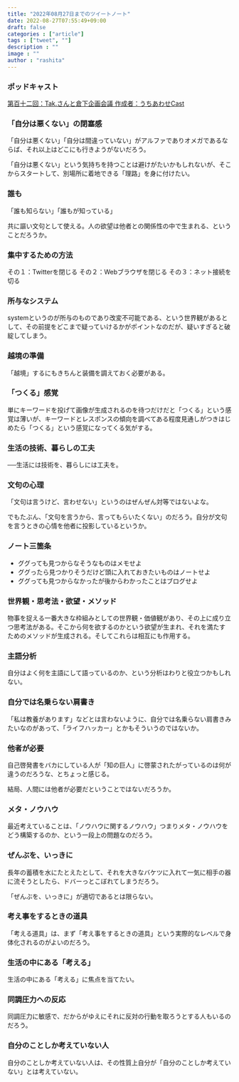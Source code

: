 ```yaml
---
title: "2022年08月27日までのツイートノート"
date: 2022-08-27T07:55:49+09:00
draft: false
categories : ["article"]
tags : ["tweet", ""]
description : ""
image : ""
author : "rashita"
---
```


### ポッドキャスト

[第百十二回：Tak.さんと倉下企画会議 作成者：うちあわせCast](https://anchor.fm/rashita/episodes/Tak-e1mujoe)

### 「自分は悪くない」の閉塞感

「自分は悪くない」「自分は間違っていない」がアルファでありオメガであるならば、それ以上はどこにも行きようがないだろう。

「自分は悪くない」という気持ちを持つことは避けがたいかもしれないが、そこからスタートして、別場所に着地できる「理路」を身に付けたい。

### 誰も

「誰も知らない」「誰もが知っている」

共に謳い文句として使える。人の欲望は他者との関係性の中で生まれる、ということだろうか。

### 集中するための方法

その１：Twitterを閉じる
その２：Webブラウザを閉じる
その３：ネット接続を切る

### 所与なシステム

systemというのが所与のものであり改変不可能である、という世界観があるとして、その前提をどこまで疑っていけるかがポイントなのだが、疑いすぎると破綻してしまう。

### 越境の準備

「越境」するにもきちんと装備を調えておく必要がある。

### 「つくる」感覚

単にキーワードを投げて画像が生成されるのを待つだけだと「つくる」という感覚は薄いが、キーワードとレスポンスの傾向を調べてある程度見通しがつきはじめたら「つくる」という感覚になってくる気がする。

### 生活の技術、暮らしの工夫

──生活には技術を、暮らしには工夫を。

### 文句の心理

「文句は言うけど、言わせない」というのはぜんぜん対等ではないよな。

でもたぶん、「文句を言うから、言ってもらいたくない」のだろう。自分が文句を言うときの心情を他者に投影しているというか。

### ノート三箇条

* ググっても見つからなそうなものはメモせよ
* ググったら見つかりそうだけど頭に入れておきたいものはノートせよ
* ググっても見つからなかったが後からわかったことはブログせよ

### 世界観・思考法・欲望・メソッド

物事を捉える一番大きな枠組みとしての世界観・価値観があり、その上に成り立つ思考法がある。そこから何を欲するのかという欲望が生まれ、それを満たすためのメソッドが生成される。そしてこれらは相互にも作用する。

### 主語分析

自分はよく何を主語にして語っているのか、という分析はわりと役立つかもしれない。

### 自分では名乗らない肩書き

「私は教養があります」などとは言わないように、自分では名乗らない肩書きみたいなのがあって、「ライフハッカー」とかもそういうのではないか。

### 他者が必要

自己啓発書をバカにしている人が「知の巨人」に啓蒙されたがっているのは何が違うのだろうな、とちょっと感じる。

結局、人間には他者が必要だということではないだろうか。

### メタ・ノウハウ

最近考えていることは、「ノウハウに関するノウハウ」つまりメタ・ノウハウをどう構築するのか、という一段上の問題なのだろう。

### ぜんぶを、いっきに

長年の蓄積を水にたとえたとして、それを大きなバケツに入れて一気に相手の器に流そうとしたら、ドバーっとこぼれてしまうだろう。

「ぜんぶを、いっきに」が適切であるとは限らない。

### 考え事をするときの道具

「考える道具」は、まず「考え事をするときの道具」という実際的なレベルで身体化されるのがよいのだろう。

### 生活の中にある「考える」

生活の中にある「考える」に焦点を当てたい。

### 同調圧力への反応

同調圧力に敏感で、だからがゆえにそれに反対の行動を取ろうとする人もいるのだろう。

### 自分のことしか考えていない人

自分のことしか考えていない人は、その性質上自分が「自分のことしか考えていない」とは考えていない。